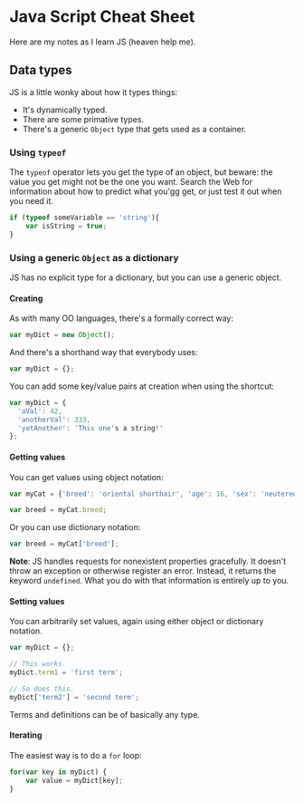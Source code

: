 # Java Script Cheat Sheet

Here are my notes as I learn JS (heaven help me).

## Data types

JS is a little wonky about how it types things:

-   It's dynamically typed.
-   There are some primative types.
-   There's a generic `Object` type that gets used as a container.

### Using `typeof`

The `typeof` operator lets you get the type of an object, but beware: the value
you get might not be the one you want. Search the Web for information about how
to predict what you'gg get, or just test it out when you need it.

```javascript
if (typeof someVariable == 'string'){
    var isString = true;
}
```

### Using a generic `Object` as a dictionary

JS has no explicit type for a dictionary, but you can use a generic object.

#### Creating

As with many OO languages, there's a formally correct way:

```javascript
var myDict = new Object();
```

And there's a shorthand way that everybody uses:

```javascript
var myDict = {};
```

You can add some key/value pairs at creation when using the shortcut:

```javascript
var myDict = {
  'aVal': 42,
  'anotherVal': 333,
  'yetAnother': 'This one's a string!'
};
```

#### Getting values

You can get values using object notation:

```javascript
var myCat = {'breed': 'oriental shorthair', 'age': 16, 'sex': 'neutered male'};

var breed = myCat.breed;
```

Or you can use dictionary notation:

```javascript
var breed = myCat['breed'];
```

**Note**: JS handles requests for nonexistent properties gracefully. It doesn't
throw an exception or otherwise register an error. Instead, it returns the
keyword `undefined`. What you do with that information is entirely up to you.

#### Setting values

You can arbitrarily set values, again using either object or dictionary
notation.

```javascript
var myDict = {};

// This works.
myDict.term1 = 'first term';

// So does this.
myDict['term2'] = 'second term';
```

Terms and definitions can be of basically any type.

#### Iterating

The easiest way is to do a `for` loop:

```javascript
for(var key in myDict) {
    var value = myDict[key];
}
```

<!--
----|----1----|----2----|----3----|----4----|----5----|----6----|----7----|----8
-->
